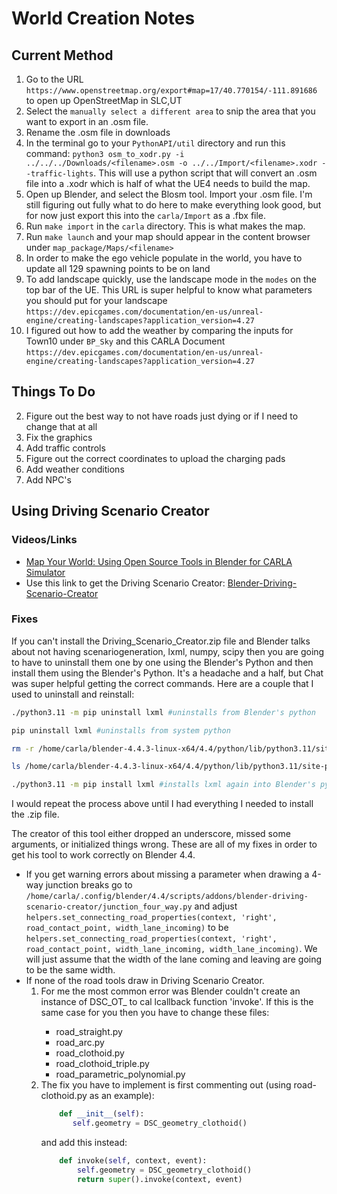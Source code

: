 # World Creation Notes
## Current Method
1. Go to the URL `https://www.openstreetmap.org/export#map=17/40.770154/-111.891686` to open up OpenStreetMap in SLC,UT
2. Select the `manually select a different area` to snip the area that you want to export in an .osm file.
3. Rename the .osm file in downloads
4. In the terminal go to your `PythonAPI/util` directory and run this command: `python3 osm_to_xodr.py -i ../../../Downloads/<filename>.osm -o ../../Import/<filename>.xodr --traffic-lights`. This will use a python script that will convert an .osm file into a .xodr which is half of what the UE4 needs to build the map. 
5. Open up Blender, and select the Blosm tool. Import your .osm file. I'm still figuring out fully what to do here to make everything look good, but for now just export this into the `carla/Import` as a .fbx file. 
6. Run `make import` in the `carla` directory. This is what makes the map.
7. Run `make launch` and your map should appear in the content browser under `map_package/Maps/<filename>`
8. In order to make the ego vehicle populate in the world, you have to update all 129 spawning points to be on land
9. To add landscape quickly, use the landscape mode in the `modes` on the top bar of the UE. This URL is super helpful to know what parameters you should put for your landscape `https://dev.epicgames.com/documentation/en-us/unreal-engine/creating-landscapes?application_version=4.27`
10. I figured out how to add the weather by comparing the inputs for Town10 under `BP_Sky` and this CARLA Document `https://dev.epicgames.com/documentation/en-us/unreal-engine/creating-landscapes?application_version=4.27`

## Things To Do
2. Figure out the best way to not have roads just dying or if I need to change that at all
2. Fix the graphics
3. Add traffic controls
3. Figure out the correct coordinates to upload the charging pads
4. Add weather conditions
5. Add NPC's 


## Using Driving Scenario Creator
### Videos/Links
* [Map Your World: Using Open Source Tools in Blender for CARLA Simulator](https://www.youtube.com/watch?v=5QLc27o7zhc)
* Use this link to get the Driving Scenario Creator: [Blender-Driving-Scenario-Creator](https://github.com/johschmitz/blender-driving-scenario-creator/releases?page=1)

### Fixes
If you can't install the Driving_Scenario_Creator.zip file and Blender talks about not having scenariogeneration, lxml, numpy, scipy then you are going to have to uninstall them one by one using the Blender's Python and then install them using the Blender's Python. It's a headache and a half, but Chat was super helpful getting the correct commands. Here are a couple that I used to uninstall and reinstall:
```bash
./python3.11 -m pip uninstall lxml #uninstalls from Blender's python

pip uninstall lxml #uninstalls from system python

rm -r /home/carla/blender-4.4.3-linux-x64/4.4/python/lib/python3.11/site-packages/lxml* #Ensures there are no remants of lxml left in blender

ls /home/carla/blender-4.4.3-linux-x64/4.4/python/lib/python3.11/site-packages/lxml #Again, makes sure that lxml no longer exists in blender

./python3.11 -m pip install lxml #installs lxml again into Blender's python
```
I would repeat the process above until I had everything I needed to install the .zip file.

The creator of this tool either dropped an underscore, missed some arguments, or initialized things wrong. These are all of my fixes in order to get his tool to work correctly on Blender 4.4.
* If you get warning errors about missing a parameter when drawing a 4-way junction breaks go to `/home/carla/.config/blender/4.4/scripts/addons/blender-driving-scenario-creator/junction_four_way.py` and adjust `helpers.set_connecting_road_properties(context, 'right', road_contact_point, width_lane_incoming)` to be `helpers.set_connecting_road_properties(context, 'right', road_contact_point, width_lane_incoming, width_lane_incoming)`. We will just assume that the width of the lane coming and leaving are going to be the same width.
* If none of the road tools draw in Driving Scenario Creator.
    1. For me the most common error was Blender couldn't create an instance of DSC_OT_<tool name> to cal lcallback function 'invoke'. If this is the same case for you then you have to change these files:
        * road_straight.py
        * road_arc.py
        * road_clothoid.py
        * road_clothoid_triple.py
        * road_parametric_polynomial.py
    2. The fix you have to implement is first commenting out (using road-clothoid.py as an example):
        ```python
            def __init__(self):
               self.geometry = DSC_geometry_clothoid()
        ```
        and add this instead:
        ```python
            def invoke(self, context, event):
                self.geometry = DSC_geometry_clothoid()
                return super().invoke(context, event)
        ```